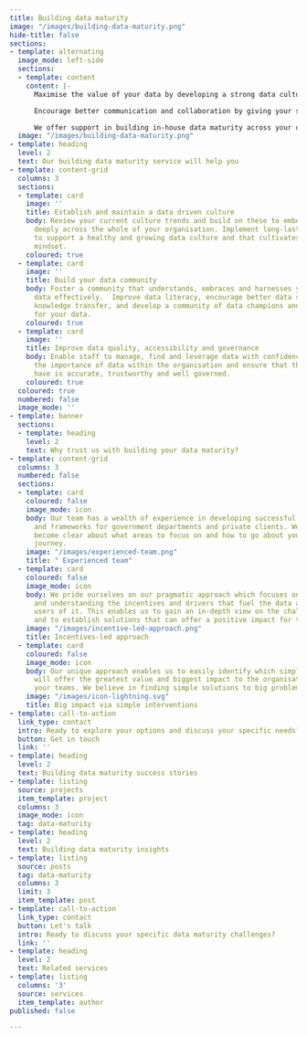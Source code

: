 ```yaml
---
title: Building data maturity
image: "/images/building-data-maturity.png"
hide-title: false
sections:
- template: alternating
  image_mode: left-side
  sections:
  - template: content
    content: |-
      Maximise the value of your data by developing a strong data culture and community across your organisation.

      Encourage better communication and collaboration by giving your staff the tools to find, share and use data more effectively. Enable them to make better informed business decisions and to accomplish effective, meaningful work.

      We offer support in building in-house data maturity across your organisation. Our work will enable you to explore new possibilities with data, focus your efforts more effectively and push the boundaries of what your data can do for you.
  image: "/images/building-data-maturity.png"
- template: heading
  level: 2
  text: Our building data maturity service will help you
- template: content-grid
  columns: 3
  sections:
  - template: card
    image: ''
    title: Establish and maintain a data driven culture
    body: Review your current culture trends and build on these to embed data more
      deeply across the whole of your organisation. Implement long-lasting frameworks
      to support a healthy and growing data culture and that cultivates a data driven
      mindset.
    coloured: true
  - template: card
    image: ''
    title: Build your data community
    body: Foster a community that understands, embraces and harnesses your organisation’s
      data effectively.  Improve data literacy, encourage better data sharing and
      knowledge transfer, and develop a community of data champions and advocates
      for your data.
    coloured: true
  - template: card
    image: ''
    title: Improve data quality, accessibility and governance
    body: Enable staff to manage, find and leverage data with confidence. Solidify
      the importance of data within the organisation and ensure that the data you
      have is accurate, trustworthy and well governed.
    coloured: true
  coloured: true
  numbered: false
  image_mode: ''
- template: banner
  sections:
  - template: heading
    level: 2
    text: Why trust us with building your data maturity?
- template: content-grid
  columns: 3
  numbered: false
  sections:
  - template: card
    coloured: false
    image_mode: icon
    body: Our team has a wealth of experience in developing successful maturity models
      and frameworks for government departments and private clients. We’ll help you
      become clear about what areas to focus on and how to go about your data maturity
      journey.
    image: "/images/experienced-team.png"
    title: " Experienced team"
  - template: card
    coloured: false
    image_mode: icon
    body: We pride ourselves on our pragmatic approach which focuses on identifying
      and understanding the incentives and drivers that fuel the data and the key
      users of it. This enables us to gain an in-depth view on the challenges at hand
      and to establish solutions that can offer a positive impact for the long term.
    image: "/images/incentive-led-approach.png"
    title: Incentives-led approach
  - template: card
    coloured: false
    image_mode: icon
    body: Our unique approach enables us to easily identify which simple interventions
      will offer the greatest value and biggest impact to the organisation and to
      your teams. We believe in finding simple solutions to big problems.
    image: "/images/icon-lightning.svg"
    title: Big impact via simple interventions
- template: call-to-action
  link_type: contact
  intro: Ready to explore your options and discuss your specific needs?
  button: Get in touch
  link: ''
- template: heading
  level: 2
  text: Building data maturity success stories
- template: listing
  source: projects
  item_template: project
  columns: 3
  image_mode: icon
  tag: data-maturity
- template: heading
  level: 2
  text: Building data maturity insights
- template: listing
  source: posts
  tag: data-maturity
  columns: 3
  limit: 3
  item_template: post
- template: call-to-action
  link_type: contact
  button: Let's talk
  intro: Ready to discuss your specific data maturity challenges?
  link: ''
- template: heading
  level: 2
  text: Related services
- template: listing
  columns: '3'
  source: services
  item_template: author
published: false

---
```

